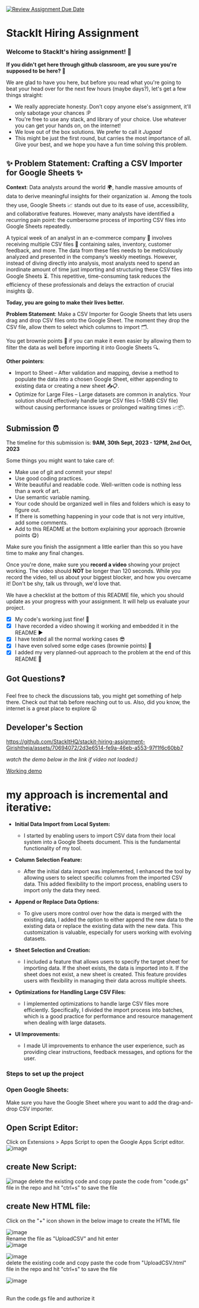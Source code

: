 [![Review Assignment Due Date](https://classroom.github.com/assets/deadline-readme-button-24ddc0f5d75046c5622901739e7c5dd533143b0c8e959d652212380cedb1ea36.svg)](https://classroom.github.com/a/_IojtdoU)
# StackIt Hiring Assignment

### Welcome to StackIt's hiring assignment! 🚀

**If you didn't get here through github classroom, are you sure you're supposed to be here? 🤨**


We are glad to have you here, but before you read what you're going to beat your head over for the next few hours (maybe days?), let's get a few things straight:
- We really appreciate honesty. Don't copy anyone else's assignment, it'll only sabotage your chances :P
- You're free to use any stack, and library of your choice. Use whatever you can get your hands on, on the internet!
- We love out of the box solutions. We prefer to call it *Jugaad* 
- This might be just the first round, but carries the most importance of all. Give your best, and we hope you have a fun time solving this problem.

## ✨ **Problem Statement: Crafting a CSV Importer for Google Sheets** ✨

**Context**:
Data analysts around the world 🌍, handle massive amounts of data to derive meaningful insights for their organization 📊. Among the tools they use, Google Sheets 📈 stands out due to its ease of use, accessibility, and collaborative features. However, many analysts have identified a recurring pain point: the cumbersome process of importing CSV files into Google Sheets repeatedly.

A typical week of an analyst in an e-commerce company 🛒 involves receiving multiple CSV files 📁 containing sales, inventory, customer feedback, and more. The data from these files needs to be meticulously analyzed and presented in the company’s weekly meetings. However, instead of diving directly into analysis, most analysts need to spend an inordinate amount of time just importing and structuring these CSV files into Google Sheets ⏳. This repetitive, time-consuming task reduces the efficiency of these professionals and delays the extraction of crucial insights 😫.

**Today, you are going to make their lives better.**

**Problem Statement**:
Make a CSV Importer for Google Sheets that lets users drag and drop CSV files onto the Google Sheet. The moment they drop the CSV file, allow them to select which columns to import 🗂️.

You get brownie points 🍪 if you can make it even easier by allowing them to filter the data as well before importing it into Google Sheets 🔍.

**Other pointers**:
- Import to Sheet – After validation and mapping, devise a method to populate the data into a chosen Google Sheet, either appending to existing data or creating a new sheet 📥📋.
- Optimize for Large Files – Large datasets are common in analytics. Your solution should effectively handle large CSV files (~15MB CSV file) without causing performance issues or prolonged waiting times 📈📦.

## Submission ⏰
The timeline for this submission is: **9AM, 30th Sept, 2023 - 12PM, 2nd Oct, 2023**

Some things you might want to take care of:
- Make use of git and commit your steps!
- Use good coding practices.
- Write beautiful and readable code. Well-written code is nothing less than a work of art.
- Use semantic variable naming.
- Your code should be organized well in files and folders which is easy to figure out.
- If there is something happening in your code that is not very intuitive, add some comments.
- Add to this README at the bottom explaining your approach (brownie points 😋)

Make sure you finish the assignment a little earlier than this so you have time to make any final changes.

Once you're done, make sure you **record a video** showing your project working. The video should **NOT** be longer than 120 seconds. While you record the video, tell us about your biggest blocker, and how you overcame it! Don't be shy, talk us through, we'd love that.

We have a checklist at the bottom of this README file, which you should update as your progress with your assignment. It will help us evaluate your project.

- [x] My code's working just fine! 🥳
- [x] I have recorded a video showing it working and embedded it in the README ▶️
- [x] I have tested all the normal working cases 😎
- [x] I have even solved some edge cases (brownie points) 💪
- [x] I added my very planned-out approach to the problem at the end of this README 📜

## Got Questions❓
Feel free to check the discussions tab, you might get something of help there. Check out that tab before reaching out to us. Also, did you know, the internet is a great place to explore 😛

## Developer's Section

https://github.com/StackItHQ/stackit-hiring-assignment-Girishtheja/assets/70694072/2d3e6514-fe9a-46eb-a553-97f1f6c60bb7



*watch the demo below in the link if video not loaded:)*

[Working demo](https://drive.google.com/file/d/1Eb263o1m9kKrP6Y5CZGjwQgxl51rPFTV/view?usp=sharing)


# my approach is incremental and iterative:

- **Initial Data Import from Local System:**
   - I started by enabling users to import CSV data from their local system into a Google Sheets document. This is the fundamental functionality of my tool.

- **Column Selection Feature:**
   - After the initial data import was implemented, I enhanced the tool by allowing users to select specific columns from the imported CSV data. This added flexibility to the import process, enabling users to import only the data they need.

- **Append or Replace Data Options:**
   - To give users more control over how the data is merged with the existing data, I added the option to either append the new data to the existing data or replace the existing data with the new data. This customization is valuable, especially for users working with evolving datasets.

- **Sheet Selection and Creation:**
   - I included a feature that allows users to specify the target sheet for importing data. If the sheet exists, the data is imported into it. If the sheet does not exist, a new sheet is created. This feature provides users with flexibility in managing their data across multiple sheets.

- **Optimizations for Handling Large CSV Files:**
   - I implemented optimizations to handle large CSV files more efficiently. Specifically, I divided the import process into batches, which is a good practice for performance and resource management when dealing with large datasets.

- **UI Improvements:**
   - I made UI improvements to enhance the user experience, such as providing clear instructions, feedback messages, and options for the user.



### Steps to set up the project
### Open Google Sheets:
Make sure you have the Google Sheet where you want to add the drag-and-drop CSV importer.

## Open Script Editor:
Click on Extensions > Apps Script to open the Google Apps Script editor.
![image](https://github.com/StackItHQ/stackit-hiring-assignment-Girishtheja/assets/70694072/b2da2405-4b4a-4182-854c-dddadecba72d)

## create New Script:
![image](https://github.com/StackItHQ/stackit-hiring-assignment-Girishtheja/assets/70694072/a1a75af5-a791-47ee-bdbb-dceb5a6cc047)
delete the existing code and copy paste the code from "code.gs" file in the repo  and hit "ctrl+s" to save the file

## create New HTML file:
Click on the "+" icon shown in the below image to create the HTML file

![image](https://github.com/StackItHQ/stackit-hiring-assignment-Girishtheja/assets/70694072/2066cd73-41c6-4480-a897-cc0868e8a379)
<br/>
Rename the file as "UploadCSV" and hit enter
<br/>
![image](https://github.com/StackItHQ/stackit-hiring-assignment-Girishtheja/assets/70694072/d92beffc-d761-4678-8f68-8f6db25828bb)

![image](https://github.com/StackItHQ/stackit-hiring-assignment-Girishtheja/assets/70694072/a74b2f15-5d5f-4251-9f15-40850eeaefa6)
<br/>
delete the existing code and copy paste the code from "UploadCSV.html" file in the repo and hit "ctrl+s" to save the file
<br/>

![image](https://github.com/StackItHQ/stackit-hiring-assignment-Girishtheja/assets/70694072/5cc4f676-e2f7-416f-9577-42fd9e6efca7)

<br/>
Run the code.gs file and authorize it 
